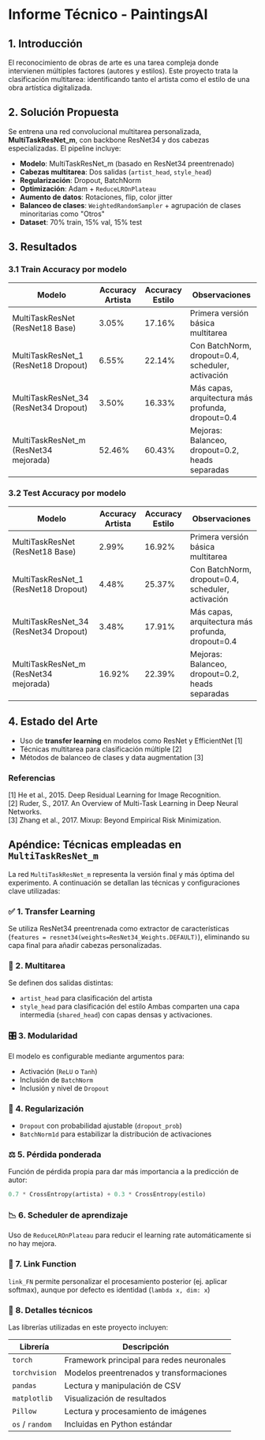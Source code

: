 # Informe Técnico - PaintingsAI

## 1. Introducción
El reconocimiento de obras de arte es una tarea compleja donde intervienen múltiples factores (autores y estilos). Este proyecto trata la clasificación multitarea: identificando tanto el artista como el estilo de una obra artística digitalizada.

## 2. Solución Propuesta
Se entrena una red convolucional multitarea personalizada, **MultiTaskResNet_m**, con backbone ResNet34 y dos cabezas especializadas. El pipeline incluye:

- **Modelo**: MultiTaskResNet_m (basado en ResNet34 preentrenado)
- **Cabezas multitarea**: Dos salidas (`artist_head`, `style_head`)
- **Regularización**: Dropout, BatchNorm
- **Optimización**: Adam + `ReduceLROnPlateau`
- **Aumento de datos**: Rotaciones, flip, color jitter
- **Balanceo de clases**: `WeightedRandomSampler` + agrupación de clases minoritarias como "Otros"
- **Dataset**: 70% train, 15% val, 15% test

## 3. Resultados

### 3.1 Train Accuracy por modelo

| Modelo               | Accuracy Artista | Accuracy Estilo | Observaciones                       |
|----------------------|------------------|------------------|-------------------------------------|
| MultiTaskResNet (ResNet18 Base)        | 3.05%            | 17.16%            | Primera versión básica multitarea                  |
| MultiTaskResNet_1 (ResNet18 Dropout)     | 6.55%            | 22.14%            | Con BatchNorm, dropout=0.4, scheduler, activación              |
| MultiTaskResNet_34 (ResNet34 Dropout)  | 3.50%            | 16.33%            | Más capas, arquitectura más profunda, dropout=0.4 |
| MultiTaskResNet_m (ResNet34 mejorada)   | 52.46%            | 60.43%            | Mejoras: Balanceo, dropout=0.2, heads separadas  |

### 3.2 Test Accuracy por modelo

| Modelo               | Accuracy Artista | Accuracy Estilo | Observaciones                       |
|----------------------|------------------|------------------|-------------------------------------|
| MultiTaskResNet (ResNet18 Base)        | 2.99%            | 16.92%            | Primera versión básica multitarea                  |
| MultiTaskResNet_1 (ResNet18 Dropout)     | 4.48%            | 25.37%            | Con BatchNorm, dropout=0.4, scheduler, activación              |
| MultiTaskResNet_34 (ResNet34 Dropout)  | 3.48%            | 17.91%            | Más capas, arquitectura más profunda, dropout=0.4 |
| MultiTaskResNet_m (ResNet34 mejorada)   | 16.92%            | 22.39%            | Mejoras: Balanceo, dropout=0.2, heads separadas  |

## 4. Estado del Arte
- Uso de **transfer learning** en modelos como ResNet y EfficientNet [1]
- Técnicas multitarea para clasificación múltiple [2]
- Métodos de balanceo de clases y data augmentation [3]

### Referencias
[1] He et al., 2015. Deep Residual Learning for Image Recognition.  
[2] Ruder, S., 2017. An Overview of Multi-Task Learning in Deep Neural Networks.  
[3] Zhang et al., 2017. Mixup: Beyond Empirical Risk Minimization.

## Apéndice: Técnicas empleadas en `MultiTaskResNet_m`
La red `MultiTaskResNet_m` representa la versión final y más óptima del experimento. 
A continuación se detallan las técnicas y configuraciones clave utilizadas:

### ✅ 1. Transfer Learning
Se utiliza ResNet34 preentrenada como extractor de características (`features = resnet34(weights=ResNet34_Weights.DEFAULT)`), eliminando su capa final para añadir cabezas personalizadas.

### 🧩 2. Multitarea
Se definen dos salidas distintas:
- `artist_head` para clasificación del artista
- `style_head` para clasificación del estilo
Ambas comparten una capa intermedia (`shared_head`) con capas densas y activaciones.

### 🎛️ 3. Modularidad
El modelo es configurable mediante argumentos para:
- Activación (`ReLU` o `Tanh`)
- Inclusión de `BatchNorm`
- Inclusión y nivel de `Dropout`

### 🧃 4. Regularización
- `Dropout` con probabilidad ajustable (`dropout_prob`)
- `BatchNorm1d` para estabilizar la distribución de activaciones

### ⚖️ 5. Pérdida ponderada
Función de pérdida propia para dar más importancia a la predicción de autor:
```python
0.7 * CrossEntropy(artista) + 0.3 * CrossEntropy(estilo)
```

### 📉 6. Scheduler de aprendizaje
Uso de `ReduceLROnPlateau` para reducir el learning rate automáticamente si no hay mejora.

### 🧠 7. Link Function
`link_FN` permite personalizar el procesamiento posterior (ej. aplicar softmax), aunque por defecto es identidad (`lambda x, dim: x`)

### 📌 8. Detalles técnicos
Las librerías utilizadas en este proyecto incluyen:

| Librería       | Descripción                                     |
|----------------|-------------------------------------------------|
| `torch`        | Framework principal para redes neuronales       |
| `torchvision`  | Modelos preentrenados y transformaciones        |
| `pandas`       | Lectura y manipulación de CSV                   |
| `matplotlib`   | Visualización de resultados                     |
| `Pillow`       | Lectura y procesamiento de imágenes             |
| `os` / `random`| Incluidas en Python estándar                    |






